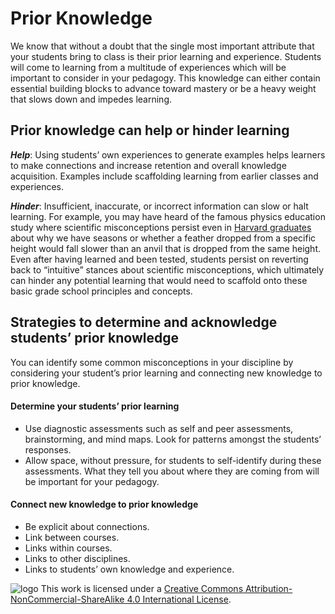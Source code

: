 # Prior Knowledge

We know that without a doubt that the single most important attribute that your students bring to class is their prior learning and experience. Students will come to learning from a multitude of experiences which will be important to consider in your pedagogy. This knowledge can either contain essential building blocks to advance toward mastery or be a heavy weight that slows down and impedes learning.

## Prior knowledge can help or hinder learning

**_Help_**: Using students’ own experiences to generate examples helps learners to make connections and increase retention and overall knowledge acquisition. Examples include scaffolding learning from earlier classes and experiences.

**_Hinder_**: Insufficient, inaccurate, or incorrect information can slow or halt learning. For example, you may have heard of the famous physics education study where scientific misconceptions persist even in [Harvard graduates](https://www.learner.org/series/a-private-universe/1-a-private-universe/) about why we have seasons or whether a feather dropped from a specific height would fall slower than an anvil that is dropped from the same height. Even after having learned and been tested, students persist on reverting back to “intuitive” stances about scientific misconceptions, which ultimately can hinder any potential learning that would need to scaffold onto these basic grade school principles and concepts.

## Strategies to determine and acknowledge students’ prior knowledge

You can identify some common misconceptions in your discipline by considering your student’s prior learning and connecting new knowledge to prior knowledge.

#### Determine your students’ prior learning

*   Use diagnostic assessments such as self and peer assessments, brainstorming, and mind maps. Look for patterns amongst the students’ responses.
*   Allow space, without pressure, for students to self-identify during these assessments. What they tell you about where they are coming from will be important for your pedagogy.

#### Connect new knowledge to prior knowledge

*   Be explicit about connections.
*   Link between courses.
*   Links within courses.
*   Links to other disciplines.
*   Links to students’ own knowledge and experience.

![logo](https://i.creativecommons.org/l/by-nc-sa/4.0/88x31.png) This work is licensed under a [Creative Commons Attribution-NonCommercial-ShareAlike 4.0 International License](https://creativecommons.org/licenses/by-nc-sa/4.0/).
